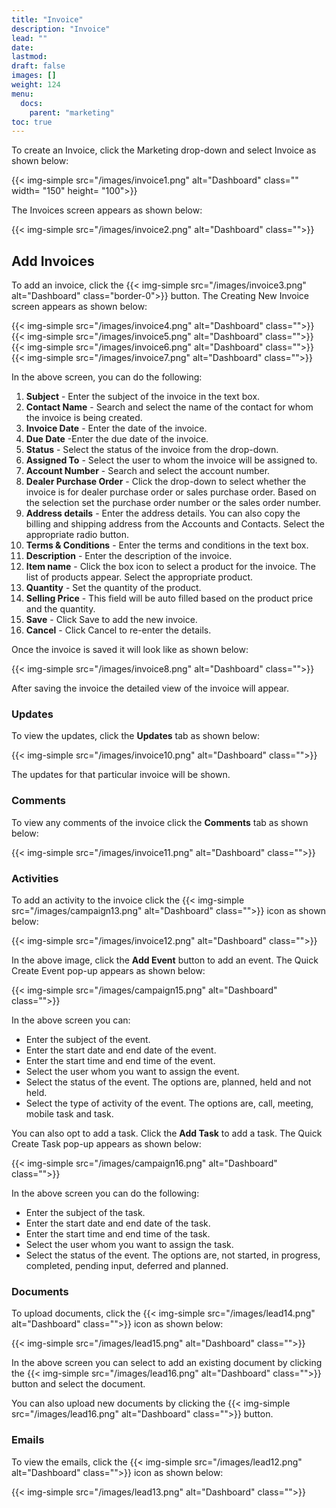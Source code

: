```yaml
---
title: "Invoice"
description: "Invoice"
lead: ""
date:
lastmod:
draft: false
images: []
weight: 124
menu:
  docs:
    parent: "marketing"
toc: true
---
```


To create an Invoice, click the Marketing drop-down and select Invoice as shown below:

{{< img-simple src="/images/invoice1.png"  alt="Dashboard" class="" width= "150" height= "100">}}

The Invoices screen appears as shown below:

{{< img-simple src="/images/invoice2.png"  alt="Dashboard" class="">}}

## Add Invoices
To add an invoice, click the {{< img-simple src="/images/invoice3.png"  alt="Dashboard" class="border-0">}} button. The Creating New Invoice screen appears as shown below:

{{< img-simple src="/images/invoice4.png"  alt="Dashboard" class="">}}
{{< img-simple src="/images/invoice5.png"  alt="Dashboard" class="">}}
{{< img-simple src="/images/invoice6.png"  alt="Dashboard" class="">}}
{{< img-simple src="/images/invoice7.png"  alt="Dashboard" class="">}}

In the above screen, you can do the following:

1.	**Subject** - Enter the subject of the invoice in the text box.
2.	**Contact Name** - Search and select the name of the contact for whom the invoice is being created.
3.	**Invoice Date** - Enter the date of the invoice.
4.	**Due Date** -Enter the due date of the invoice.
5.  **Status** - Select the status of the invoice from the drop-down.
6.	**Assigned To** - Select the user to whom the invoice will be assigned to.
7.	**Account Number** - Search and select the account number.
8.	**Dealer Purchase Order** - Click the drop-down to select whether the invoice is for dealer purchase order or sales purchase order. Based on the selection set the purchase order number or the sales order number.
9.	**Address details** - Enter the address details. You can also copy the billing and shipping address from the Accounts and Contacts. Select the appropriate radio button.
10.	**Terms & Conditions** - Enter the terms and conditions in the text box.
11.	**Description** - Enter the description of the invoice.
12.	**Item name** - Click the box icon to select a product for the invoice. The list of products appear. Select the appropriate product.
13.	**Quantity** - Set the quantity of the product.
14.	**Selling Price** - This field will be auto filled based on the product price and the quantity.
28.	**Save** - Click Save to add the new invoice.
29.	**Cancel** - Click Cancel to re-enter the details.

Once the invoice is saved it will look like as shown below:

{{< img-simple src="/images/invoice8.png"  alt="Dashboard" class="">}}

After saving the invoice the detailed view of the invoice will appear.

### Updates

To view the updates, click the **Updates** tab as shown below:

{{< img-simple src="/images/invoice10.png"  alt="Dashboard" class="">}}

The updates for that particular invoice will be shown.

### Comments

To view any comments of the invoice click the **Comments** tab as shown below:

{{< img-simple src="/images/invoice11.png"  alt="Dashboard" class="">}}

### Activities

To add an activity to the invoice click the {{< img-simple src="/images/campaign13.png"  alt="Dashboard" class="">}} icon as shown below:

{{< img-simple src="/images/invoice12.png"  alt="Dashboard" class="">}}

In the above image, click the **Add Event** button to add an event. The Quick Create Event pop-up appears as shown below:

{{< img-simple src="/images/campaign15.png"  alt="Dashboard" class="">}}

In the above screen you can:

* Enter the subject of the event.
* Enter the start date and end date of the event.
* Enter the start time and end time of the event.
* Select the user whom you want to assign the event.
* Select the status of the event. The options are, planned, held and not held.
* Select the type of activity of the event. The options are, call, meeting, mobile task and task.

You can also opt to add a task. Click the **Add Task** to add a task. The Quick Create Task pop-up appears as shown below:

{{< img-simple src="/images/campaign16.png"  alt="Dashboard" class="">}}

In the above screen you can do the following:

* Enter the subject of the task.
* Enter the start date and end date of the task.
* Enter the start time and end time of the task.
* Select the user whom you want to assign the task.
* Select the status of the event. The options are, not started, in progress, completed,  pending input, deferred and planned.

### Documents

To upload documents, click the {{< img-simple src="/images/lead14.png"  alt="Dashboard" class="">}} icon as shown below:

{{< img-simple src="/images/lead15.png"  alt="Dashboard" class="">}}

In the above screen you can select to add an existing document by clicking the {{< img-simple src="/images/lead16.png"  alt="Dashboard" class="">}} button and select the document.

You can also upload new documents by clicking the {{< img-simple src="/images/lead16.png"  alt="Dashboard" class="">}} button.

### Emails

To view the emails, click the {{< img-simple src="/images/lead12.png"  alt="Dashboard" class="">}}  icon as shown below:

{{< img-simple src="/images/lead13.png"  alt="Dashboard" class="">}}

